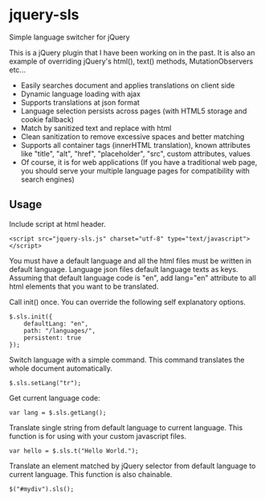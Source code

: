 # jquery-sls

Simple language switcher for jQuery 

This is a jQuery plugin that I have been working on in the past. It is also an example of overriding jQuery's html(), text() methods, MutationObservers etc...

* Easily searches document and applies translations on client side
* Dynamic language loading with ajax
* Supports translations at json format
* Language selection persists across pages (with HTML5 storage and cookie fallback)
* Match by sanitized text and replace with html
* Clean sanitization to remove excessive spaces and better matching
* Supports all container tags (innerHTML translation), known attributes like "title", "alt", "href", "placeholder", "src", custom attributes, values
* Of course, it is for web applications (If you have a traditional web page, you should serve your multiple language pages for compatibility with search engines)

## Usage

Include script at html header.

	<script src="jquery-sls.js" charset="utf-8" type="text/javascript"></script>


You must have a default language and all the html files must be written in default language.
Language json files default language texts as keys.
Assuming that default language code is "en", add lang="en" attribute to all html elements that 
you want to be translated.

Call init() once. You can override the following self explanatory options.
	
	$.sls.init({
		defaultLang: "en",
		path: "/languages/",
		persistent: true
	});

Switch language with a simple command. This command translates the whole document automatically.

	$.sls.setLang("tr");

Get current language code:

	var lang = $.sls.getLang();

Translate single string from default language to current language. 
This function is for using with your custom javascript files.

	var hello = $.sls.t("Hello World.");
	
Translate an element matched by jQuery selector from default language to current language. 
This function is also chainable.	

	$("#mydiv").sls();























